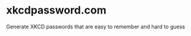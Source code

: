 xkcdpassword.com
================

Generate XKCD passwords that are easy to remember and hard to guess
